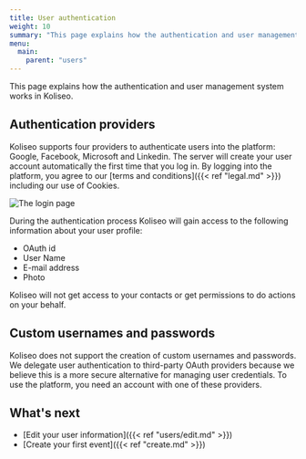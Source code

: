 ```yaml
---
title: User authentication
weight: 10
summary: "This page explains how the authentication and user management system works in Koliseo."
menu:
  main:
    parent: "users" 
---
```


This page explains how the authentication and user management system works in Koliseo. 

## Authentication providers

Koliseo supports four providers to authenticate users into the platform: Google, Facebook, Microsoft and Linkedin. The server will create your user account automatically the first time that you log in. By logging into the platform, you agree to our [terms and conditions]({{< ref "legal.md" >}}) including our use of Cookies.

![The login page](/img/screenshots/users/login.jpg)

During the authentication process Koliseo will gain access to the following information about your user profile:

* OAuth id
* User Name
* E-mail address
* Photo

Koliseo will not get access to your contacts or get permissions to do actions on your behalf. 

## Custom usernames and passwords

Koliseo does not support the creation of custom usernames and passwords. We delegate user authentication to third-party OAuth providers because we believe this is a more secure alternative for managing user credentials. To use the platform, you need an account with one of these providers.

## What's next

* [Edit your user information]({{< ref "users/edit.md" >}})
* [Create your first event]({{< ref "create.md" >}})

